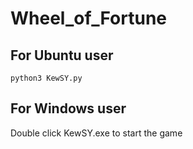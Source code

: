 # Wheel_of_Fortune

## For Ubuntu user
```python3 KewSY.py```

## For Windows user
Double click KewSY.exe to start the game
